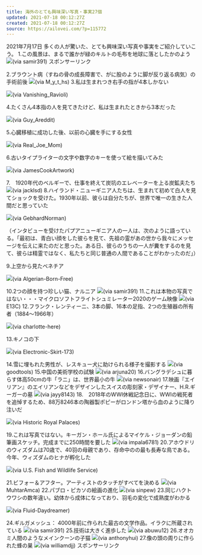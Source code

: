 ```yaml
---
title: 海外のとても興味深い写真・事実27個
updated: 2021-07-18 00:12:27Z
created: 2021-07-18 00:12:27Z
source: https://ailovei.com/?p=115772
---
```


2021年7月17日
多くの人が驚いた、とても興味深い写真や事実をご紹介していこう。
1.この風景は、まるで誰かが緑のキルトの毛布を地球に落としたかのよう
![](https://ailovei.com/wp-content/uploads/2021/07/6_R-18.jpg)(via samir391)
スポンサーリンク

2.ブラウント病（すねの骨の成長障害で、がに股のように脚が反り返る病気）の手術前後
![](https://ailovei.com/wp-content/uploads/2021/07/2_R-20.jpg)(via M_y_t_hs)
3.私は生まれつき右手の指が4本しかない

![](https://ailovei.com/wp-content/uploads/2021/07/3_R-19.jpg)(via Vanishing_Ravioli)

4.たくさん4本指の人を見てきたけど、私は生まれたときから3本だった

![](https://ailovei.com/wp-content/uploads/2021/07/18_R-13.jpg)(via Guy_Areddit)

5.心臓移植に成功した後、以前の心臓を手にする女性

![](https://ailovei.com/wp-content/uploads/2021/07/4_R-19.jpg)(via Real_Joe_Mom)

6.古いタイプライターの文字や数字のキーを使って絵を描いてみた

![](https://ailovei.com/wp-content/uploads/2021/07/1_R-22.jpg)(via JamesCookArtwork)

7.　1920年代のベルギーで、仕事を終えて炭坑のエレベーターを上る炭鉱夫たち
![](https://ailovei.com/wp-content/uploads/2021/07/7_R-18.jpg)(via jacklsd)
8.ハイランド・ニューギニア人たちは、生まれて初めて白人を見てショックを受けた。1930年以前、彼らは自分たちが、世界で唯一の生きた人間だと思っていた

![](https://ailovei.com/wp-content/uploads/2021/07/8_R-17.jpg)(via GebhardNorman)

（インタビューを受けたパプアニューギニア人の一人は、次のように語っている。「最初は、青白い顔をした彼らを見て、先祖の霊があの世から我々にメッセージを伝えに来たのだと思った。ある日、彼らのうちの一人が糞をするのを見て、彼らは精霊ではなく、私たちと同じ普通の人間であることがわかったのだ」）

9.上空から見たベネチア

![](https://ailovei.com/wp-content/uploads/2021/07/9_R-17.jpg)(via Algerian-Born-Free)

10.2つの顔を持つ珍しい猫、ナルニア
![](https://ailovei.com/wp-content/uploads/2021/07/10_R-17.jpg)(via samir391)
11.これは本物の写真ではない・・・マイクロソフトフライトシュミレーター2020のゲーム映像
![](https://ailovei.com/wp-content/uploads/2021/07/11_R-16.jpg)(via E13C)
12.フランク・レンティーニ、3本の脚、16本の足指、2つの生殖器の所有者（1884～1966年）

![](https://ailovei.com/wp-content/uploads/2021/07/12_R-16.jpg)(via charlotte-here)

13.キノコの下

![](https://ailovei.com/wp-content/uploads/2021/07/13_R-17.jpg)(via Electronic-Skirt-173)

14.雪に埋もれた男性が、レスキュー犬に助けられる様子を撮影する
![](https://ailovei.com/wp-content/uploads/2021/07/14_R-17.jpg)(via goodtools)
15.中国の美術学校の試験
![](https://ailovei.com/wp-content/uploads/2021/07/15_R-17.jpg)(via arjuna20)
16.バングラデシュに暮らす体高50cmの牛「ラニ」は、世界最小の牛
![](https://ailovei.com/wp-content/uploads/2021/07/16_R-16.jpg)(via newsonair)
17.映画『エイリアン』のエイリアンなどをデザインしたスイスの彫刻家・デザイナー、H.R.ギーガーの墓
![](https://ailovei.com/wp-content/uploads/2021/07/17_R-15.jpg)(via jayy8143)
18.　2018年のWWⅠ休戦記念日に、WWⅠの戦死者を追悼するため、88万8246本の陶器製ポピーがロンドン塔から血のように降り注いだ

![](https://ailovei.com/wp-content/uploads/2021/07/5_R-19.jpg)(via Historic Royal Palaces)

19.これは写真ではない。キーガン・ホール氏によるマイケル・ジョーダンの鉛筆画スケッチ。完成までに250時間を要した
![](https://ailovei.com/wp-content/uploads/2021/07/19_R-13.jpg)(via impala6781)
20.アホウドリのウィズダムは70歳で、40羽の母親であり、存命中のの最も長寿な鳥である。今年、ウィズダムのヒナが孵化した

![](https://ailovei.com/wp-content/uploads/2021/07/20_R-13.jpg)(via U.S. Fish and Wildlife Service)

21.ビフォー＆アフター。アーティストのタッチがすべてを決める
![](https://ailovei.com/wp-content/uploads/2021/07/21_R-13.jpg)(via MuhtarAmca)
22.パブロ・ピカソの絵画の進化
![](https://ailovei.com/wp-content/uploads/2021/07/22_R-13.jpg)(via sinpew)
23.同じハクトウワシの数年違い。幼体から成体になっており、羽毛の変化で成熟度がわかる

![](https://ailovei.com/wp-content/uploads/2021/07/23_R-13.jpg)(via Fluid-Daydreamer)

24.ギルガメッシュ： 4000年前に作られた最古の文学作品。イラクに所蔵されている
![](https://ailovei.com/wp-content/uploads/2021/07/24_R-13.jpg)(via samir391)
25.技術は大きく進歩した
![](https://ailovei.com/wp-content/uploads/2021/07/25_R-13.jpg)(via abuwu12)
26.オオカミ人間のようなメインクーンの子猫
![](https://ailovei.com/wp-content/uploads/2021/07/26_R-13.jpg)(via anthonyhui)
27.像の頭の周りに作られた蜂の巣
![](https://ailovei.com/wp-content/uploads/2021/07/27_R-12.jpg)(via williamdjj)
スポンサーリンク